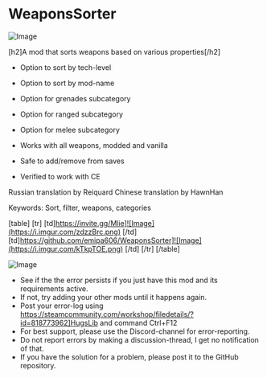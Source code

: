 # WeaponsSorter

![Image](https://i.imgur.com/WAEzk68.png)


[h2]A mod that sorts weapons based on various properties[/h2]



- Option to sort by tech-level
- Option to sort by mod-name
- Option for grenades subcategory
- Option for ranged subcategory
- Option for melee subcategory




- Works with all weapons, modded and vanilla
- Safe to add/remove from saves
- Verified to work with CE



Russian translation by Reiquard
Chinese translation by HawnHan

Keywords: Sort, filter, weapons, categories

[table]
	[tr]
		[td]https://invite.gg/Mlie]![Image](https://i.imgur.com/zdzzBrc.png)
[/td]
		[td]https://github.com/emipa606/WeaponsSorter]![Image](https://i.imgur.com/kTkpTOE.png)
[/td]
	[/tr]
[/table]

![Image](https://i.imgur.com/Rs6T6cr.png)



-  See if the the error persists if you just have this mod and its requirements active.
-  If not, try adding your other mods until it happens again.
-  Post your error-log using https://steamcommunity.com/workshop/filedetails/?id=818773962]HugsLib and command Ctrl+F12
-  For best support, please use the Discord-channel for error-reporting.
-  Do not report errors by making a discussion-thread, I get no notification of that.
-  If you have the solution for a problem, please post it to the GitHub repository.



